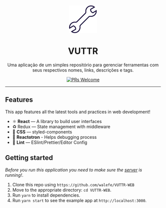 <h1 align="center">
<br>
  <img src="src/assets/tools.svg" alt="VUTTR" width="90">
<br>
<br>
VUTTR
</h1>

<p align="center">Uma aplicação de um simples repositório para gerenciar ferramentas com seus respectivos nomes, links, descrições e tags.</p>

<p align="center">
  <a href="http://makeapullrequest.com">
    <img src="https://img.shields.io/badge/PRs-welcome-brightgreen.svg?style=flat-square" alt="PRs Welcome">
  </a>
</p>

<hr />

## Features

This app features all the latest tools and practices in web development!

- ⚛ **React** — A library to build user interfaces
- ♻ Redux — State management with middleware
- 💅 **CSS** — styled-components
- 🌸 **Reactotron** - Helps debugging process
- 💖 **Lint** — ESlint/Prettier/Editor Config

## Getting started

_Before you run this application you need to make sure the [server](https://github.com/walefe/VUTTR-WEB) is running!_.

1. Clone this repo using `https://github.com/walefe/VUTTR-WEB`
2. Move to the appropriate directory: `cd VUTTR-WEB`.<br />
3. Run `yarn` to install dependencies.<br />
4. Run `yarn start` to see the example app at `http://localhost:3000`.
